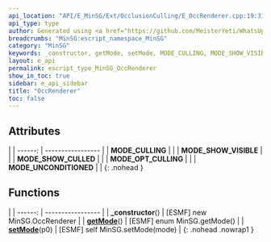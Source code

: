 ```yaml
---
api_location: "API/E_MinSG/Ext/OcclusionCulling/E_OccRenderer.cpp:19:31"
api_type: type
author: Generated using <a href="https://github.com/MeisterYeti/WhatsUpDoc">WhatsUpDoc</a>
breadcrumbs: "MinSG:escript_namespace_MinSG"
category: "MinSG"
keywords: _constructor, getMode, setMode, MODE_CULLING, MODE_SHOW_VISIBLE, MODE_SHOW_CULLED, MODE_OPT_CULLING, MODE_UNCONDITIONED
layout: e_api
permalink: escript_type_MinSG_OccRenderer
show_in_toc: true
sidebar: e_api_sidebar
title: "OccRenderer"
toc: false
---
```


## Attributes

|
| ------: | ----------------- |
| **MODE_CULLING** | |
| **MODE_SHOW_VISIBLE** | |
| **MODE_SHOW_CULLED** | |
| **MODE_OPT_CULLING** | |
| **MODE_UNCONDITIONED** | |
{: .nohead }
## Functions

|
| ------: | ----------------- |
| **_constructor**() | [ESMF] new MinSG.OccRenderer |
| **[getMode](classMinSG_1_1OccRenderer#classMinSG_1_1OccRenderer_1a6aa6f585efcefd4b9b3c7aa98bad17a1)**() | [ESMF] enum MinSG.getMode()	 |
| **[setMode](classMinSG_1_1OccRenderer#classMinSG_1_1OccRenderer_1a0117951ff2e1c54b2e5c3d7dda4d6fb0)**(p0) | [ESMF] self MinSG.setMode(mode)	 |
{: .nohead .nowrap1 }
